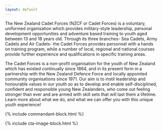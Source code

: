 ```yaml
---
layout: default
---
```


The New Zealand Cadet Forces (NZCF or Cadet Forces) is a voluntary, uniformed organisation which provides military-style leadership, personal development opportunities and adventure based training to youth aged between 13 and 18 years old. Through its three branches- Sea Cadets, Army Cadets and Air Cadets- the Cadet Forces provides personnel with a hands on training program, while a number of local, regional and national courses provide further experience and qualifications in specific training areas.
 
The Cadet Forces is a non-profit organisation for the youth of New Zealand which has existed continually since 1864, and in its present form in a partnership with the New Zealand Defence Force and locally appointed community organisations since 1971. 
Our aim is to instil leadership and honourable values in our youth so as to develop and enable self-disciplined, confident and responsible young New Zealanders, who come out feeling stronger than ever and are armed with skill sets that will last them a lifetime.
Learn more about what we do, and what we can offer you with this unique youth experience!

{% include commandant-block.html %}

{% include cta-image-block.html %}